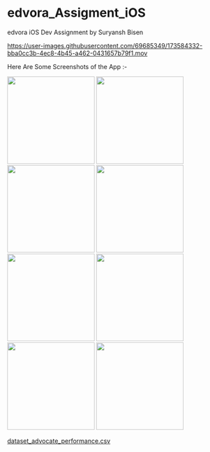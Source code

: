 # edvora_Assigment_iOS
edvora iOS Dev Assignment by Suryansh Bisen

 

https://user-images.githubusercontent.com/69685349/173584332-bba0cc3b-4ec8-4b45-a462-0431657b79f1.mov



Here Are Some Screenshots of the App :-

<img src = "https://user-images.githubusercontent.com/69685349/173580526-24cb3ffb-ec10-4366-bf97-9c1ca300094f.png" width="200" hight ="350">  <img src = "https://user-images.githubusercontent.com/69685349/173580562-ff240f18-2f90-42a3-aa86-ba24fa389a2b.png" width="200" hight ="350">  <img src = "https://user-images.githubusercontent.com/69685349/173580567-96053cee-493c-498f-9578-7ced7420c515.png" width="200" hight ="350">  <img src = "https://user-images.githubusercontent.com/69685349/173580576-6e4546f9-ce52-4261-9f6f-a70e442c0539.png" width="200" hight ="350">  <img src = "https://user-images.githubusercontent.com/69685349/173580579-cba86e21-8cef-481e-bee0-6123d995793e.png" width="200" hight ="350">  <img src = "https://user-images.githubusercontent.com/69685349/173580583-a613c793-6542-469f-9887-a1e477ae74e6.png" width="200" hight ="350">  <img src = "https://user-images.githubusercontent.com/69685349/173580588-fa7422b7-7890-4ccc-8de0-ec327ef530df.png" width="200" hight ="350">  <img src = "https://user-images.githubusercontent.com/69685349/173580593-e5476193-b177-4514-a598-ec1dea4c5252.png" width="200" hight ="350">  



[dataset_advocate_performance.csv](https://github.com/Suryansh1191/edvora_Assigment_iOS/files/9432352/dataset_advocate_performance.csv)
